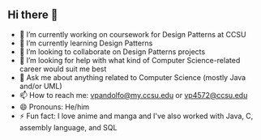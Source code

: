 ## Hi there 👋

<!--
**vp4572/vp4572** is a ✨ _special_ ✨ repository because its `README.md` (this file) appears on your GitHub profile.

Here are some ideas to get you started:

- 🔭 I’m currently working on coursework for Design Patterns at CCSU
- 🌱 I’m currently learning Design Patterns
- 👯 I’m looking to collaborate on Design Patterns projects
- 🤔 I’m looking for help with N/A
- 💬 Ask me about anything related to Computer Science
- 📫 How to reach me: vpandolfo@my.ccsu.edu or vp4572@ccsu.edu
- 😄 Pronouns: He/him
- ⚡ Fun fact: I love anime and manga and I've also worked with Java, C, assembly language, and SQL
-->

- 🔭 I’m currently working on coursework for Design Patterns at CCSU
- 🌱 I’m currently learning Design Patterns
- 👯 I’m looking to collaborate on Design Patterns projects
- 🤔 I’m looking for help with what kind of Computer Science-related career would suit me best
- 💬 Ask me about anything related to Computer Science (mostly Java and/or UML)
- 📫 How to reach me: vpandolfo@my.ccsu.edu or vp4572@ccsu.edu
- 😄 Pronouns: He/him
- ⚡ Fun fact: I love anime and manga and I've also worked with Java, C, assembly language, and SQL
